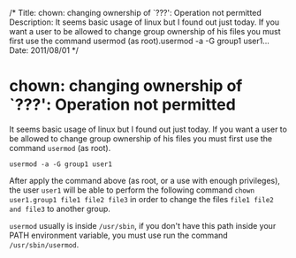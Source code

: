 /*
Title: chown: changing ownership of `???': Operation not permitted
Description: It seems basic usage of linux but I found out just today. If you want a user to be allowed to change group ownership of his files you must first use the command usermod (as root).usermod -a -G group1 user1...
Date: 2011/08/01
*/

# chown: changing ownership of \`???': Operation not permitted

It seems basic usage of linux but I found out just today. If you want a user to be allowed to change group ownership of his files you must first use the command `usermod` (as root).

    usermod -a -G group1 user1

After apply the command above (as root, or a use with enough privileges), the user `user1` will be able to perform the following command `chown user1.group1 file1 file2 file3` in order to change the files `file1 file2 and file3` to another group.

`usermod` usually is inside `/usr/sbin`, if you don't have this path inside your PATH environment variable, you must use run the command `/usr/sbin/usermod`.</p>
